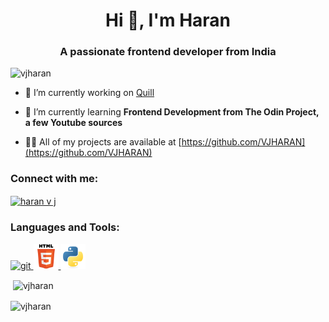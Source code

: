<h1 align="center">Hi 👋, I'm Haran</h1>
<h3 align="center">A passionate frontend developer from India</h3>

<p align="left"> <img src="https://komarev.com/ghpvc/?username=vjharan&label=Profile%20views&color=0e75b6&style=flat" alt="vjharan" /> </p>

- 🔭 I’m currently working on [Quill](https://github.com/VJHARAN/Quill.git)

- 🌱 I’m currently learning **Frontend Development from The Odin Project, a few Youtube sources**

- 👨‍💻 All of my projects are available at [https://github.com/VJHARAN](https://github.com/VJHARAN)

<h3 align="left">Connect with me:</h3>
<p align="left">
<a href="https://linkedin.com/in/haran v j" target="blank"><img align="center" src="https://raw.githubusercontent.com/rahuldkjain/github-profile-readme-generator/master/src/images/icons/Social/linked-in-alt.svg" alt="haran v j" height="30" width="40" /></a>
</p>

<h3 align="left">Languages and Tools:</h3>
<p align="left"> <a href="https://git-scm.com/" target="_blank" rel="noreferrer"> <img src="https://www.vectorlogo.zone/logos/git-scm/git-scm-icon.svg" alt="git" width="40" height="40"/> </a> <a href="https://www.w3.org/html/" target="_blank" rel="noreferrer"> <img src="https://raw.githubusercontent.com/devicons/devicon/master/icons/html5/html5-original-wordmark.svg" alt="html5" width="40" height="40"/> </a> <a href="https://www.python.org" target="_blank" rel="noreferrer"> <img src="https://raw.githubusercontent.com/devicons/devicon/master/icons/python/python-original.svg" alt="python" width="40" height="40"/> </a> </p>

<p>&nbsp;<img align="center" src="https://github-readme-stats.vercel.app/api?username=vjharan&show_icons=true&locale=en" alt="vjharan" /></p>

<p><img align="center" src="https://github-readme-streak-stats.herokuapp.com/?user=vjharan&" alt="vjharan" /></p>
